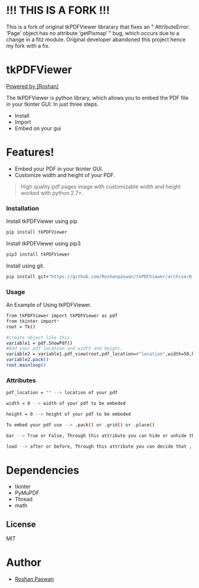 # !!! THIS IS A FORK !!!

This is a fork of original tkPDFViewer librarary that fixes an " AttributeError: ‘Page’ object has no attribute ‘getPixmap’ " bug, which occurs due to a change in a fitz module. Original developer abandoned this project hence my fork with a fix.


# tkPDFViewer

[Powered by [Roshan]](https://github.com/Roshanpaswan/PdfViewer)

The tkPDFViewer is python library, which allows you to embed the PDF file in your tkinter GUI. In just three steps.

  - Install
  - Import
  - Embed on your gui

# Features!

  - Embed your PDF in your tkinter GUI.
  - Customize width and height of your PDF.



> High quality pdf pages image
> with customizable width and height
> worked with python 2.7+.

### Installation


Install tkPDFViewer using pip

```sh
pip install tkPDFViewer
```


Install tkPDFViewer using pip3

```sh
pip3 install tkPDFViewer
```

Install using git.

```sh
pip install git+"https://github.com/Roshanpaswan/tkPDFViewer/archive/0.1.zip"
```

### Usage

An Example of Using tkPDFViewer.

```sh
from tkPDFViewer import tkPDFViewer as pdf
from tkinter import*
root = Tk()

#create object like this.
variable1 = pdf.ShowPdf()
#Add your pdf location and width and height.
variable2 = variable1.pdf_view(root,pdf_location=r"location",width=50,height=100)
variable2.pack()
root.mainloop()

```


### Attributes

```sh
pdf_location = "" --> location of your pdf
```

```sh
width = 0 --> width of your pdf to be embeded
```

```sh
height = 0 --> height of your pdf to be embeded
```

```sh
To embed your pdf use --> .pack() or .grid() or .place()
```

```sh
bar --> True or False, Through this attribute you can hide or unhide the loading bar which showing on the frame after your gui is opened. This indicate that 'how much your pdf is loaded'.Once it complete it unhide automatically and your pdf get embeded.
```

```sh
load --> after or before, Through this attribute you can decide that , when your pdf object is to convert. If you select 'after' then the object of your pdf is convert after your gui is opened.Otherwise it convert first then your gui is opened. It is recommended that to select after which is default.Beacause this takes time. Depends on the size of pdf. And if you select 'before' then it make your gui slow to open. 
```


# Dependencies

 - tkinter
 - PyMuPDF
 - Thread
 - math


License
----

MIT

# Author

 - [Roshan Paswan](https://github.com/Roshanpaswan/)
 
